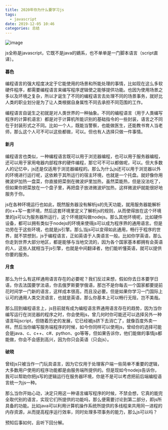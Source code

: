 ```yaml
---
title: 2020年你为什么要学习js
tags:
  - javascript
date: 2019-12-05 10:46
categories: 总结
---
```



![image](https://user-images.githubusercontent.com/23159565/80948849-81c00280-8e25-11ea-9b54-f0068721abc7.png)

js全称是javascript，它既不是java的嫡系，也不单单是一门脚本语言（script直译）。

<!--more-->

#### 暮色

编程语言的强大程度决定于它能使用的场景和所能处理的事情，比如现在这么多软硬件程序，都需要编程语言来编写程序逻辑使之能够提供功能。也因为使用场景之多以及环境之复杂，所以才诞生了不同的编程语言去处理不同的场景事务，就好比人类的职业划分是为了让人类根据自身属性不同去承担不同范围的工作。

编程语言自诞生之初就是对人类世界的一种抽象。不同的编程语言（用于人类编写程序的计算机语言）都是对于计算机所能识别的基础指令的一些封装，语言之不同在于封装形式之不同。比如一个人，既能当警察，也能做医生，还能教书育人当老师，那么这个人可不可以这些都做，可以。但也有人选择只做一件事情。

#### 新月

编程语言也类似，一种编程语言既可以用于浏览器编程，也可以用于服务器编程，还可以用于家用电器内部程序的硬件编程，那它可不可以都做呢，可以。但大多数人的记忆中，js还是仅适用于浏览器编程的。那么为什么js还可以用于浏览器以外的环境进行运行呢，这依赖于其所运行的宿主环境，也就是一个托盘。就好像你用微波炉加热一盘菜，你直接把菜倒在微波炉里加热，虽然菜能热，但是没法吃了，但如果你把菜放在一个盘子里，再把盘子放进微波炉加热，这样微波炉就能很好地服务于你。

js在各种环境运行也如此，既然服务器没有解析js的先天功能，就用服务器能解析的c++写一套环境，然后这套环境里定义了解析js的规则，从而使得放在这个环境里的js可以为服务器所运行，这个环境就叫做nodejs。那么其他环境呢，比如硬件设备，都可以拥有类似于nodejs的环境来使得js可以成为程序界的通用语言。但是功劳在于这些环境，也就是js引擎。那么当js可以变得如此通用，畅行于程序的世界，就不禁想到，js于编程语言，正如英语于人类语言一般。比如你学英语，那么你走到世界大部分地区，都是能够与当地交流的，因为各个国家基本都拥有会英语的人，这些人就相当于js引擎，也就是中间翻译者，他们能听懂英语，就可以提供你要的服务。

#### 月食

那么为什么有这样通用语言存在的必要呢？我们反过来想，假如你去日本要学日语，你去法国要学法语，你去俄罗斯要学俄语，那岂不是你每去一个国家都要提前花时间学一门新的语言，这样成本很高，而且没必要。但是如果你学习一门国际上认可的通用人类交流语言，也就是英语，那么你基本上可以畅行无阻，岂不美哉。

那么回到编程语言上，js目前就有成为编程语言界通用语言存在的趋势，因为当你编写运行在浏览器的程序之时，你会使用js，曾几何时你可能还可以选择另外一种语言叫jscript，但随着历史的发展，它已经被js挤下去消亡了，就像百度外卖一样。然后当你编写服务端程序的时候，如今你同样可以使用js，曾经你的选择可能会是java、c、c++、c#、python、go等等，但如果告诉你，他们能做的事情js都能做，你会不会感到高兴，因为你只会英语（只会js）。

#### 破晓

曾经js只被当作一门玩具语言，因为它仅用于处理客户端一些简单不重要的逻辑，大多数用户使用的程序功能都是由服务端所提供的。但是现如今nodejs告诉你，我可以帮助你把js写的逻辑运行在服务器环境，你是不是可以考虑把前后端编程语言统一为js一种。

那么当你开始心动，决定只用这一种语言编写程序的时候，不禁会想，它真的能完全取代别的语言，实现它们所提供的功能吗，那么便需要讨论到第二部分，即js所具备的功能。比如java可以利用计算机操作系统所提供的多线程来共用同一进程的内存资源，从而提高程序运行效率，同时处理多项事务的能力，那么js可以吗？

预知后事如何，且听下回分解。